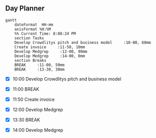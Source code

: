 ## Day Planner
```mermaid
gantt
    dateFormat  HH-mm
    axisFormat %H:%M
    %% Current Time: 8:08:24 PM
    section Tasks
    Develop Crowdlitys pitch and business model     :10-00, 60mm
    Create invoice     :11-50, 10mm
    Develop Medgrep     :12-00, 90mm
    Develop Medgrep     :14-00, 0mm
    section Breaks
    BREAK     :11-00, 50mm
    BREAK     :13-30, 30mm
```

- [x] 10:00 Develop Crowdlitys pitch and business model
- [x] 11:00 BREAK
- [x] 11:50 Create invoice
- [x] 12:00 Develop Medgrep
- [x] 13:30 BREAK
- [x] 14:00 Develop Medgrep

